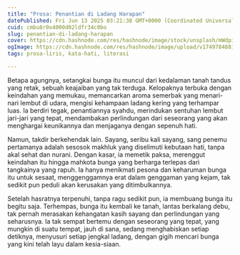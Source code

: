 ```yaml
---
title: "Prosa: Penantian di Ladang Harapan"
datePublished: Fri Jun 13 2025 03:21:38 GMT+0000 (Coordinated Universal Time)
cuid: cmbu8r0x4000d02ldfr34c0bo
slug: penantian-di-ladang-harapan
cover: https://cdn.hashnode.com/res/hashnode/image/stock/unsplash/mWdpieXrE74/upload/d0fb1172cbff4d31b11ef04201816641.jpeg
ogImage: https://cdn.hashnode.com/res/hashnode/image/upload/v1749784881164/49b26ea2-1711-4ea9-901f-773654ce835f.jpeg
tags: prosa-liris, kata-hati, literasi

---
```


Betapa agungnya, setangkai bunga itu muncul dari kedalaman tanah tandus yang retak, sebuah keajaiban yang tak terduga. Kelopaknya terbuka dengan keindahan yang memukau, memancarkan aroma semerbak yang menari-nari lembut di udara, mengisi kehampaan ladang kering yang terhampar luas. Ia berdiri tegak, penantiannya syahdu, merindukan sentuhan lembut jari-jari yang tepat, mendambakan perlindungan dari seseorang yang akan menghargai keunikannya dan menjaganya dengan sepenuh hati.

Namun, takdir berkehendak lain. Sayang, seribu kali sayang, sang penemu pertamanya adalah sesosok makhluk yang diselimuti kebutaan hati, tanpa akal sehat dan nurani. Dengan kasar, ia memetik paksa, merenggut keindahan itu hingga mahkota bunga yang berharga terlepas dari tangkainya yang rapuh. Ia hanya menikmati pesona dan keharuman bunga itu untuk sesaat, menggenggamnya erat dalam genggaman yang kejam, tak sedikit pun peduli akan kerusakan yang ditimbulkannya.

Setelah hasratnya terpenuhi, tanpa ragu sedikit pun, ia membuang bunga itu begitu saja. Terhempas, bunga itu kembali ke tanah, lantas berkalang debu, tak pernah merasakan kehangatan kasih sayang dan perlindungan yang seharusnya. Ia tak sempat bertemu dengan seseorang yang tepat, yang mungkin di suatu tempat, jauh di sana, sedang menghabiskan setiap detiknya, menyusuri setiap jengkal ladang, dengan gigih mencari bunga yang kini telah layu dalam kesia-siaan.